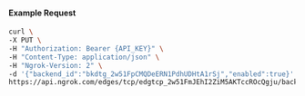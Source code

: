 <!-- Code generated for API Clients. DO NOT EDIT. -->

#### Example Request

```bash
curl \
-X PUT \
-H "Authorization: Bearer {API_KEY}" \
-H "Content-Type: application/json" \
-H "Ngrok-Version: 2" \
-d '{"backend_id":"bkdtg_2w51FpCMQDeERN1PdhUDHtA1rSj","enabled":true}' \
https://api.ngrok.com/edges/tcp/edgtcp_2w51FmJEhI2ZiM5AKTccROcQgju/backend
```
